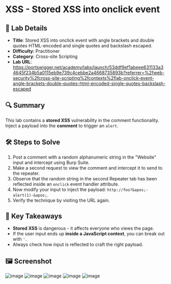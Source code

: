 # XSS - Stored XSS into onclick event 

## 📌 Lab Details
- **Title**: Stored XSS into onclick event with angle brackets and double quotes HTML-encoded and single quotes and backslash escaped.
- **Difficulty**: Practitioner
- **Category**: Cross-site Scripting
- **Lab URL**: https://portswigger.net/academy/labs/launch/53ddf9ef1abeee631133a34645f234b5a0115eb9e739c4cebbe2a4668735893b?referrer=%2fweb-security%2fcross-site-scripting%2fcontexts%2flab-onclick-event-angle-brackets-double-quotes-html-encoded-single-quotes-backslash-escaped

## 🔍 Summary
This lab contains a **stored XSS** vulnerability in the comment functionality. Inject a payload into the **comment** to trigger an `alert`.

## 🛠 Steps to Solve
1. Post a comment with a random alphanumeric string in the "Website" input and intercept using Burp Suite.
2. Make a second request to view the comment and intercept it to send to the repeater.
3. Observe that the random string in the second Repeater tab has been reflected inside an `onclick` event handler attribute.
4. Now modify your input to inject the payload: `http://foo?&apos;-alert(1)-&apos;`.
5. Verify the technique by visiting the URL again.

## 📖 Key Takeaways
- **Stored XSS** is dangerous - it affects everyone who views the page.
- If the user input ends up **inside a JavaScript context**, you can break out with `'`.
- Always check how input is reflected to craft the right payload.

## 🖼️ Screenshot 
![image](https://github.com/user-attachments/assets/a343d765-81ad-47ea-ae3d-f398b72419df)
![image](https://github.com/user-attachments/assets/d70f9f29-05f3-4bb8-86af-685550795d26)
![image](https://github.com/user-attachments/assets/2c8eb853-50b7-4c92-b3ea-521876d6d354)
![image](https://github.com/user-attachments/assets/73f3d57d-d5ab-4252-82be-6e3cdf03665a)
![image](https://github.com/user-attachments/assets/154284b6-2447-44b9-9a39-ed2edf716136)
